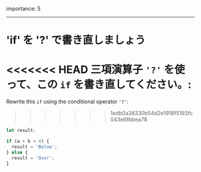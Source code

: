 importance: 5

---

# 'if' を '?' で書き直しましょう

<<<<<<< HEAD
三項演算子 `'?'` を使って、この `if` を書き直してください。:
=======
Rewrite this `if` using the conditional operator `'?'`:
>>>>>>> 1edb0a38330b54d2e1916f5193fc043e6fbbea78

```js
let result;

if (a + b < 4) {
  result = 'Below';
} else {
  result = 'Over';
}
```
